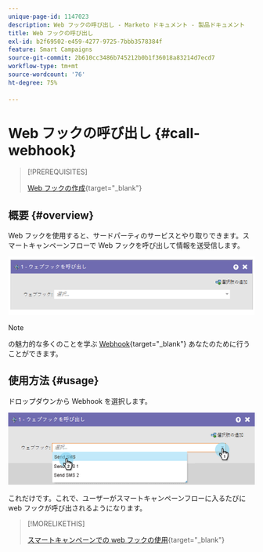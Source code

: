 ```yaml
---
unique-page-id: 1147023
description: Web フックの呼び出し - Marketo ドキュメント - 製品ドキュメント
title: Web フックの呼び出し
exl-id: b2f69502-e459-4277-9725-7bbb3578384f
feature: Smart Campaigns
source-git-commit: 2b610cc3486b745212b0b1f36018a83214d7ecd7
workflow-type: tm+mt
source-wordcount: '76'
ht-degree: 75%

---
```


# Web フックの呼び出し {#call-webhook}

>[!PREREQUISITES]
>
>[Web フックの作成](/help/marketo/product-docs/administration/additional-integrations/create-a-webhook.md){target="_blank"}

## 概要 {#overview}

Web フックを使用すると、サードパーティのサービスとやり取りできます。スマートキャンペーンフローで Web フックを呼び出して情報を送受信します。

![](assets/image2014-9-22-15-3a4-3a7.png)

>[!NOTE]
>
>の魅力的な多くのことを学ぶ [Webhook](https://experienceleague.adobe.com/en/docs/marketo-developer/marketo/webhooks/webhooks){target="_blank"} あなたのために行うことができます。

## 使用方法 {#usage}

ドロップダウンから Webhook を選択します。

![](assets/image2014-9-22-15-3a4-3a25.png)

これだけです。これで、ユーザーがスマートキャンペーンフローに入るたびに web フックが呼び出されるようになります。

>[!MORELIKETHIS]
>
>[スマートキャンペーンでの web フックの使用](/help/marketo/product-docs/core-marketo-concepts/smart-campaigns/flow-actions/use-a-webhook-in-a-smart-campaign.md){target="_blank"}
